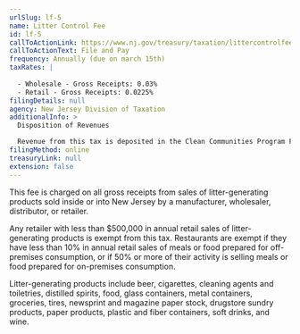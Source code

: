 ```yaml
---
urlSlug: lf-5
name: Litter Control Fee
id: lf-5
callToActionLink: https://www.nj.gov/treasury/taxation/littercontrolfee.shtml
callToActionText: File and Pay
frequency: Annually (due on march 15th)
taxRates: |
  
  - Wholesale - Gross Receipts: 0.03%
  - Retail - Gross Receipts: 0.0225%
filingDetails: null
agency: New Jersey Division of Taxation
additionalInfo: >
  Disposition of Revenues

  Revenue from this tax is deposited in the Clean Communities Program Fund and are used for litter pickup and removal, and to provide recycling grants to New Jersey counties and municipalities.
filingMethod: online
treasuryLink: null
extension: false
---
```


This fee is charged on all gross receipts from sales of litter-generating products sold inside or into New Jersey by a manufacturer, wholesaler, distributor, or retailer.

Any retailer with less than $500,000 in annual retail sales of litter-generating products is exempt from this tax. Restaurants are exempt if they have less than 10% in annual retail sales of meals or food prepared for off-premises consumption, or if 50% or more of their activity is selling meals or food prepared for on-premises consumption.

Litter-generating products include beer, cigarettes, cleaning agents and toiletries, distilled spirits, food, glass containers, metal containers, groceries, tires, newsprint and magazine paper stock, drugstore sundry products, paper products, plastic and fiber containers, soft drinks, and wine.

